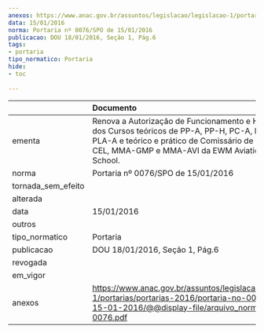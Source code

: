 ```yaml
---
anexos: https://www.anac.gov.br/assuntos/legislacao/legislacao-1/portarias/portarias-2016/portaria-no-0076-spo-de-15-01-2016/@@display-file/arquivo_norma/PA2016-0076.pdf
data: 15/01/2016
norma: Portaria nº 0076/SPO de 15/01/2016
publicacao: DOU 18/01/2016, Seção 1, Pág.6
tags:
- portaria
tipo_normatico: Portaria
hide: 
- toc 
 
---
```


|                    | Documento                                                                                                                                                                                                          |
|:-------------------|:-------------------------------------------------------------------------------------------------------------------------------------------------------------------------------------------------------------------|
| ementa             | Renova a Autorização de Funcionamento e Homologação dos Cursos teóricos de PP-A, PP-H, PC-A, PC-H, IFR e PLA-A e teórico e prático de Comissário de Voo, MMA-CEL, MMA-GMP e MMA-AVI da EWM Aviation Ground School. |
| norma              | Portaria nº 0076/SPO de 15/01/2016                                                                                                                                                                                 |
| tornada_sem_efeito |                                                                                                                                                                                                                    |
| alterada           |                                                                                                                                                                                                                    |
| data               | 15/01/2016                                                                                                                                                                                                         |
| outros             |                                                                                                                                                                                                                    |
| tipo_normatico     | Portaria                                                                                                                                                                                                           |
| publicacao         | DOU 18/01/2016, Seção 1, Pág.6                                                                                                                                                                                     |
| revogada           |                                                                                                                                                                                                                    |
| em_vigor           |                                                                                                                                                                                                                    |
| anexos             | https://www.anac.gov.br/assuntos/legislacao/legislacao-1/portarias/portarias-2016/portaria-no-0076-spo-de-15-01-2016/@@display-file/arquivo_norma/PA2016-0076.pdf                                                  |